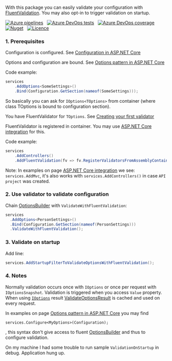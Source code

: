 With this package you can easily validate your configuration with [FluentValidation](https://fluentvalidation.net/). 
You may also opt-in to trigger validation on startup. 

[![Azure pipelines](https://dev.azure.com/tomekanuszkiewicz/TA.FluentValidation.Extensions.Options/_apis/build/status/tomek-anuszkiewicz.TA.FluentValidation.Extensions.Options?branchName=master)](https://dev.azure.com/tomekanuszkiewicz/TA.FluentValidation.Extensions.Options/_build?definitionId=1&_a=summary)
&nbsp;
[![Azure DevOps tests](https://img.shields.io/azure-devops/tests/tomekanuszkiewicz/TA.FluentValidation.Extensions.Options/1)](https://dev.azure.com/tomekanuszkiewicz/TA.FluentValidation.Extensions.Options/_build?definitionId=1&_a=summary)
&nbsp;
[![Azure DevOps coverage](https://img.shields.io/azure-devops/coverage/tomekanuszkiewicz/TA.FluentValidation.Extensions.Options/1)](https://dev.azure.com/tomekanuszkiewicz/TA.FluentValidation.Extensions.Options/_build?definitionId=1&_a=summary)
&nbsp;
[![Nuget](https://img.shields.io/nuget/v/TA.FluentValidation.Extensions.Options)](https://www.nuget.org/packages/TA.FluentValidation.Extensions.Options/)
&nbsp;
[![Licence](https://img.shields.io/github/license/tomek-anuszkiewicz/TA.FluentValidation.Extensions.Options)](https://github.com/tomek-anuszkiewicz/TA.FluentValidation.Extensions.Options/blob/master/LICENSE)

### 1. Prerequisites

Configuration is configured. 
See [Configuration in ASP.NET Core](https://docs.microsoft.com/en-us/aspnet/core/fundamentals/configuration)

Options and configuration are bound. See [Options pattern in ASP.NET Core](https://docs.microsoft.com/en-us/aspnet/core/fundamentals/configuration/options)

Code example: 

```csharp
services
    .AddOptions<SomeSettings>()
    .Bind(Configuration.GetSection(nameof(SomeSettings)));
```

So basically you can ask for `IOptions<TOptions>` from container (where class TOptions is bound to configuration section).

You have FluentValidator for `TOptions`. See [Creating your first validator](https://docs.fluentvalidation.net/en/latest/start.html)

FluentValidator is registered in container. You may use [ASP.NET Core integration](https://docs.fluentvalidation.net/en/latest/aspnet.html) for this.

Code example: 

```csharp
services
    .AddControllers()
    .AddFluentValidation(fv => fv.RegisterValidatorsFromAssemblyContaining<Startup>());
```

Note: In examples on page [ASP.NET Core integration](https://docs.fluentvalidation.net/en/latest/aspnet.html)
we see: `services.AddMvc`, it's also works with `services.AddControllers()` in 
case `API project` was created.


### 2. Use validator to validate configuration

Chain [OptionsBuilder](https://docs.microsoft.com/en-us/dotnet/api/microsoft.extensions.options.optionsbuilder-1)
with `ValidateWithFluentValidation`:

```csharp
services
  .AddOptions<PersonSettings>()
  .Bind(Configuration.GetSection(nameof(PersonSettings)))
  .ValidateWithFluentValidation();
```

### 3. Validate on startup

Add line:

```csharp
services.AddStartupFilterToValidateOptionsWithFluentValidation();
```

### 4. Notes

Normally validation occurs once with `IOptions` or once per request with `IOptionsSnapshot`.
Validation is triggered when you access `Value` property.
When using [`IOptions`](https://docs.microsoft.com/en-us/dotnet/api/microsoft.extensions.options.ioptions-1) 
result [ValidateOptionsResult](https://docs.microsoft.com/en-us/dotnet/api/microsoft.extensions.options.validateoptionsresult) is cached and used on every request.

In examples on page [Options pattern in ASP.NET Core](https://docs.microsoft.com/en-us/aspnet/core/fundamentals/configuration/options)
you may find

```
services.Configure<MyOptions>(Configuration);
```

, this syntax don't give access to fluent [OptionsBuilder](https://docs.microsoft.com/en-us/dotnet/api/microsoft.extensions.options.optionsbuilder-1)
and thus to configure validation.

On my machine I had some trouble to run sample `ValidationOnStartup` in debug. Application hung up.
